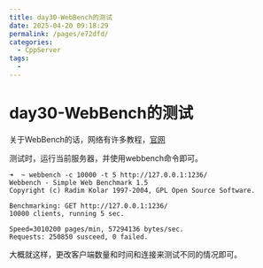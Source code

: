 ```yaml
---
title: day30-WebBench的测试
date: 2025-04-20 09:18:29
permalink: /pages/e72dfd/
categories:
  - CppServer
tags:
  - 
---
```

# day30-WebBench的测试

关于WebBench的话，网络有许多教程，[官网](http://home.tiscali.cz/~cz210552/webbench.html)

测试时，运行当前服务器，并使用webbench命令即可。

```shell
➜  ~ webbench -c 10000 -t 5 http://127.0.0.1:1236/
Webbench - Simple Web Benchmark 1.5
Copyright (c) Radim Kolar 1997-2004, GPL Open Source Software.

Benchmarking: GET http://127.0.0.1:1236/
10000 clients, running 5 sec.

Speed=3010200 pages/min, 57294136 bytes/sec.
Requests: 250850 susceed, 0 failed.
```

大概就这样，更改客户端数量和时间和连接来测试不同的情况即可。